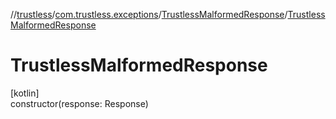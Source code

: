 //[trustless](../../../index.md)/[com.trustless.exceptions](../index.md)/[TrustlessMalformedResponse](index.md)/[TrustlessMalformedResponse](-trustless-malformed-response.md)

# TrustlessMalformedResponse

[kotlin]\
constructor(response: Response)
